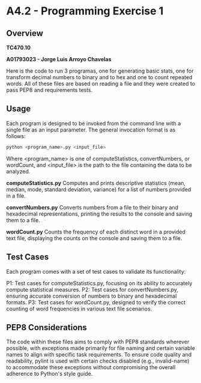 # A4.2 - Programming Exercise 1

## Overview

**TC470.10**

**A01793023 - Jorge Luis Arroyo Chavelas**

Here is the code to run 3 programas, one for generating basic stats, one for transform decimal numbers to binary and to hex and one to count repeated words. All of these files are based on reading a file and they were created to pass PEP8 and requirements tests.

## Usage

Each program is designed to be invoked from the command line with a single file as an input parameter. The general invocation format is as follows:
 
``` bash
python <program_name>.py <input_file>
```

Where <program_name> is one of computeStatistics, convertNumbers, or wordCount, and <input_file> is the path to the file containing the data to be analyzed.

**computeStatistics.py**
Computes and prints descriptive statistics (mean, median, mode, standard deviation, variance) for a list of numbers provided in a file.

**convertNumbers.py**
Converts numbers from a file to their binary and hexadecimal representations, printing the results to the console and saving them to a file.

**wordCount.py**
Counts the frequency of each distinct word in a provided text file, displaying the counts on the console and saving them to a file.

## Test Cases

Each program comes with a set of test cases to validate its functionality:

P1: Test cases for computeStatistics.py, focusing on its ability to accurately compute statistical measures.
P2: Test cases for convertNumbers.py, ensuring accurate conversion of numbers to binary and hexadecimal formats.
P3: Test cases for wordCount.py, designed to verify the correct counting of word frequencies in various text file scenarios.

## PEP8 Considerations
The code within these files aims to comply with PEP8 standards wherever possible, with exceptions made primarily for file naming and certain variable names to align with specific task requirements. To ensure code quality and readability, pylint is used with certain checks disabled (e.g., invalid-name) to accommodate these exceptions without compromising the overall adherence to Python's style guide.